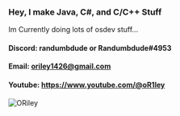 ### Hey, I make Java, C#, and C/C++ Stuff
Im Currently doing lots of osdev stuff...

#### Discord: randumbdude  or  Randumbdude#4953

#### Email: oriley1426@gmail.com

#### Youtube: https://www.youtube.com/@oR1ley

![ORiley](https://user-images.githubusercontent.com/86636387/212773959-b68d0155-9506-4039-865b-7c3f72c50392.png)
